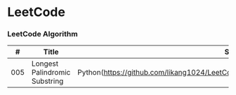 LeetCode
========

### LeetCode Algorithm

| # | Title | Solution | Difficulty |
|---| ----- | -------- | ---------- |
|005|Longest Palindromic Substring|Python(https://github.com/likang1024/LeetCode/blob/master/005.LongestPalindromicSubstring)|Medium|
